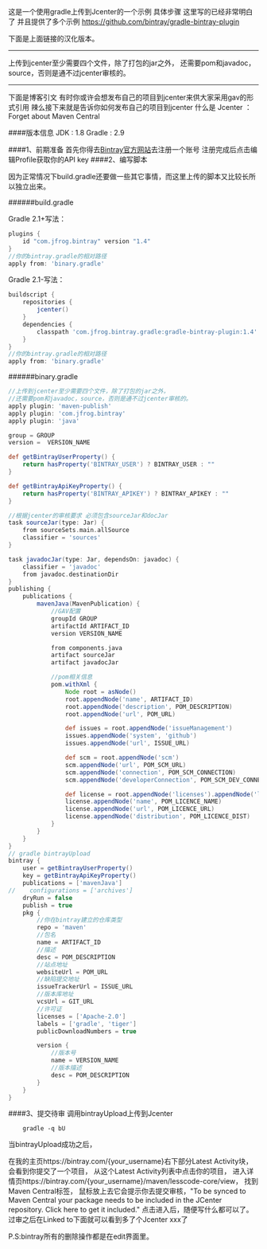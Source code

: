 这是一个使用gradle上传到Jcenter的一个示例
具体步骤 这里写的已经非常明白了  并且提供了多个示例
https://github.com/bintray/gradle-bintray-plugin

下面是上面链接的汉化版本。

-------
上传到jcenter至少需要四个文件，除了打包的jar之外，
还需要pom和javadoc，source，否则是通不过jcenter审核的。

-------

下面是博客引文
有时你或许会想发布自己的项目到jcenter来供大家采用gav的形式引用
辣么接下来就是告诉你如何发布自己的项目到jcenter
什么是 Jcenter ：Forget about Maven Central


####版本信息
JDK : 1.8
Gradle  : 2.9


####1、前期准备
  首先你得去[Bintray官方网站](https://bintray.com/)去注册一个账号
  注册完成后点击编辑Profile获取你的API key
####2、编写脚本


因为正常情况下build.gradle还要做一些其它事情，而这里上传的脚本又比较长所以独立出来。

######build.gradle

Gradle 2.1+写法：
```groovy
plugins {
    id "com.jfrog.bintray" version "1.4"
}
//你的bintray.gradle的相对路径
apply from: 'binary.gradle'
```

Gradle 2.1-写法：
```groovy
buildscript {
    repositories {
        jcenter()
    }
    dependencies {
        classpath 'com.jfrog.bintray.gradle:gradle-bintray-plugin:1.4'
    }
}
//你的bintray.gradle的相对路径
apply from: 'binary.gradle'
```

######binary.gradle
```groovy
//上传到jcenter至少需要四个文件，除了打包的jar之外，
//还需要pom和javadoc，source，否则是通不过jcenter审核的。
apply plugin: 'maven-publish'
apply plugin: 'com.jfrog.bintray'
apply plugin: 'java'

group = GROUP
version =  VERSION_NAME

def getBintrayUserProperty() {
    return hasProperty('BINTRAY_USER') ? BINTRAY_USER : ""
}

def getBintrayApiKeyProperty() {
    return hasProperty('BINTRAY_APIKEY') ? BINTRAY_APIKEY : ""
}

//根据jcenter的审核要求 必须包含sourceJar和docJar
task sourceJar(type: Jar) {
    from sourceSets.main.allSource
    classifier = 'sources'
}

task javadocJar(type: Jar, dependsOn: javadoc) {
    classifier = 'javadoc'
    from javadoc.destinationDir
}
publishing {
    publications {
        mavenJava(MavenPublication) {
            //GAV配置
            groupId GROUP
            artifactId ARTIFACT_ID
            version VERSION_NAME

            from components.java
            artifact sourceJar
            artifact javadocJar

            //pom相关信息
            pom.withXml {
                Node root = asNode()
                root.appendNode('name', ARTIFACT_ID)
                root.appendNode('description', POM_DESCRIPTION)
                root.appendNode('url', POM_URL)

                def issues = root.appendNode('issueManagement')
                issues.appendNode('system', 'github')
                issues.appendNode('url', ISSUE_URL)

                def scm = root.appendNode('scm')
                scm.appendNode('url', POM_SCM_URL)
                scm.appendNode('connection', POM_SCM_CONNECTION)
                scm.appendNode('developerConnection', POM_SCM_DEV_CONNECTION)

                def license = root.appendNode('licenses').appendNode('license')
                license.appendNode('name', POM_LICENCE_NAME)
                license.appendNode('url', POM_LICENCE_URL)
                license.appendNode('distribution', POM_LICENCE_DIST)
            }
        }
    }
}
// gradle bintrayUpload
bintray {
    user = getBintrayUserProperty()
    key = getBintrayApiKeyProperty()
    publications = ['mavenJava']
//    configurations = ['archives']
    dryRun = false
    publish = true
    pkg {
        //你在bintray建立的仓库类型
        repo = 'maven'
        //包名
        name = ARTIFACT_ID
        //描述
        desc = POM_DESCRIPTION
        //站点地址
        websiteUrl = POM_URL
        //缺陷提交地址
        issueTrackerUrl = ISSUE_URL
        //版本库地址
        vcsUrl = GIT_URL
        //许可证
        licenses = ['Apache-2.0']
        labels = ['gradle', 'tiger']
        publicDownloadNumbers = true

        version {
            //版本号
            name = VERSION_NAME
            //版本描述
            desc = POM_DESCRIPTION
        }
    }
}
```
####3、提交待审
调用bintrayUpload上传到Jcenter
```shell
	gradle -q bU
```

当bintrayUpload成功之后，

在我的主页https://bintray.com/{your_username}右下部分Latest Activity块，会看到你提交了一个项目，
从这个Latest Activity列表中点击你的项目，
进入详情页https://bintray.com/{your_username}/maven/lesscode-core/view，
找到Maven Central标签，
鼠标放上去它会提示你去提交审核，"To be synced to Maven Central your package needs to be included in the JCenter repository. Click here to get it included."
点击进入后，随便写什么都可以了。
过审之后在Linked to下面就可以看到多了个Jcenter xxx了


P.S:bintray所有的删除操作都是在edit界面里。